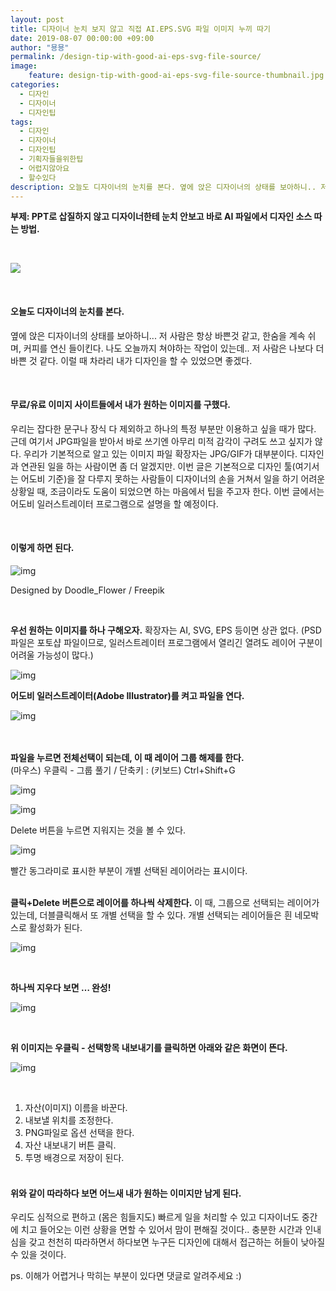 ```yaml
---
layout: post
title: 디자이너 눈치 보지 않고 직접 AI.EPS.SVG 파일 이미지 누끼 따기
date: 2019-08-07 00:00:00 +09:00
author: "묭묭"
permalink: /design-tip-with-good-ai-eps-svg-file-source/
image:
    feature: design-tip-with-good-ai-eps-svg-file-source-thumbnail.jpg
categories:
  - 디자인
  - 디자이너
  - 디자인팁
tags:
  - 디자인
  - 디자이너
  - 디자인팁
  - 기획자들을위한팁
  - 어렵지않아요
  - 할수있다
description: 오늘도 디자이너의 눈치를 본다. 옆에 앉은 디자이너의 상태를 보아하니.. 저 사람은 항상 바쁜것 같고, 한숨을 계속 쉬며, 커피를 연신 들이킨다. 나도 오늘까지 쳐야하는 작업이 있는데.. 저 사람은 나보다 더 바쁜 것 같다. 이럴 때 차라리 내가 디자인을 할 수 있었으면 좋겠다.
---
```




**부제: PPT로 삽질하지 않고 디자이너한테 눈치 안보고 바로 AI 파일에서 디자인 소스 따는 방법.**<br>

<br>

![](https://lh3.googleusercontent.com/S1ZMUbTQ_Pd8hmZJ7QRRgputBWXgYGDuFCnp9Lsi8155W94qsi-cDAF3DLCK5CDJ-yCMHoIld6VM7r39YNJmYxZBxKWkSJxmlcLMQlMon9G4bMKLqUzJxbLBv0f9-3ELldgx8I22oQ=w1050-h701-no)

<br>

#### **오늘도 디자이너의 눈치를 본다.**

옆에 앉은 디자이너의 상태를 보아하니... 저 사람은 항상 바쁜것 같고, 한숨을 계속 쉬며, 커피를 연신 들이킨다. 나도 오늘까지 쳐야하는 작업이 있는데.. 저 사람은 나보다 더 바쁜 것 같다. 이럴 때 차라리 내가 디자인을 할 수 있었으면 좋겠다.

<br>

#### **무료/유료 이미지 사이트들에서 내가 원하는 이미지를 구했다.**

우리는 잡다한 문구나 장식 다 제외하고 하나의 특정 부분만 이용하고 싶을 때가 많다. 근데 여기서 JPG파일을 받아서 바로 쓰기엔 아무리 미적 감각이 구려도 쓰고 싶지가 않다. 우리가 기본적으로 알고 있는 이미지 파일 확장자는 JPG/GIF가 대부분이다. 디자인과 연관된 일을 하는 사람이면 좀 더 알겠지만. 이번 글은 기본적으로 디자인 툴(여기서는 어도비 기준)을 잘 다루지 못하는 사람들이 디자이너의 손을 거쳐서 일을 하기 어려운 상황일 때, 조금이라도 도움이 되었으면 하는 마음에서 팁을 주고자 한다. 이번 글에서는 어도비 일러스트레이터 프로그램으로 설명을 할 예정이다.

<br>

#### **이렇게 하면 된다.**

![img](https://lh3.googleusercontent.com/BBK73pM4JKiHpAH-MAbnIJnASr0eAbEC8RftYb4zJzXZIXHTrPnoZKZW5US-W29KCvWBYJYbmbNWjY_xstUVskmcwKC7DWyzQtGR34z6JhQ_tVo5J4zSs4uzm8F9a_BeZGhaGc3Gcg=w672-h677-no)

Designed by Doodle_Flower / Freepik

<br>

**우선 원하는 이미지를 하나 구해오자.** 확장자는 AI, SVG, EPS 등이면 상관 없다.
(PSD파일은 포토샵 파일이므로, 일러스트레이터 프로그램에서 열리긴 열려도 레이어 구분이 어려울 가능성이 많다.)
<br>

![img](https://lh3.googleusercontent.com/4c0HkZQ8fxrsAXtIkSZMz_n4X_0L-Ah14_X4BeYX1ybe0HgAk-phfryO8ktFLv24-ANAOOf4e6VAF8Sv1F37xcbD_-21dKT-Vt8z_BhLbn3HeELGH9uf2kW74InsTRHc25Zk2GxuVw=w1600-h759-no)

**어도비 일러스트레이터(Adobe Illustrator)를 켜고 파일을 연다.**
   <br>

![img](https://lh3.googleusercontent.com/H9izMqtS6Q3w5bnCmC35-5CX35rpjvO3xFjMdpcbz6UtCoKDts61BaAl_596HU_B9Lw5CzH5QMwWDw7r7KCt0fpt6TQp9XCGHl-lj_8OgAGISptUk-R3rbn7Rz12ShtTvajkBH6PTg=w1124-h943-no)

<br><br>
**파일을 누르면 전체선택이 되는데, 이 때 레이어 그룹 해제를 한다.**
  <br>
  (마우스) 우클릭 - 그룹 풀기 / 단축키 : (키보드) Ctrl+Shift+G
<br>

![img](https://lh3.googleusercontent.com/AQyLDmfd89Ab_TALxN0idSTTBiHI39XmdBsG1H2KFveRpPcJyCsXrl8bGqHIP0xJLGSEHa_kCaVMXc4MXbJLYQ7_wWZ6s5Xynz9D9YzZZjLMPoTZXEib2SafUHXmzxhiG175uu9nGg=w1455-h546-no)

![img](https://lh3.googleusercontent.com/_Bdj26DyteF14XRvVUGJe6vkUnG_RpB8yisMRRqFvvGoy4SJebKyCgsHZF235P-HSmxHyV3zn9kSyh1t2ZgZ0sOLdQdEot5dirx58XQJWYnrA3o2HISGCMpO7DxO8cBid2SzoqZVrw=w1458-h670-no)

Delete 버튼을 누르면 지워지는 것을 볼 수 있다.
<br>

![img](https://lh3.googleusercontent.com/o92u8DWSjDIHfojl22BCcLE_thydTbbCeJOvCCSCgH8BK6r19HkSWTBqsA-1C2Q9VMhAESjGWdimom3qq1XOFx3z6PZAb3JAoX55YFbhmbjxHo8wnrSWFnMgJH_LODPan2E_-PgmYQ=w845-h559-no)

빨간 동그라미로 표시한 부분이 개별 선택된 레이어라는 표시이다.
<br>
<br>

**클릭+Delete 버튼으로 레이어를 하나씩 삭제한다.**
   이 때, 그룹으로 선택되는 레이어가 있는데, 더블클릭해서 또 개별 선택을 할 수 있다.
   개별 선택되는 레이어들은 흰 네모박스로 활성화가 된다.
   <br>

![img](https://lh3.googleusercontent.com/BMRX45XwUYeA9iELbCBs5G8l_XAak59TsGu17gi-BZFOF4Ez3c5EO014lySYqzMv6f6L-Eq972eudW9UwY5b78Z6vjctirFiSyUbt2gryB53zuW99gcdkBU9jw-3q9IC9jmlWvQcGQ=w807-h761-no)

<br>

**하나씩 지우다 보면 … 완성!**
  <br>

  ![img](https://lh3.googleusercontent.com/a45i0KOsQOUWiVjJITFMtyFe6_F1GIusSXowYWJlkEgLtPDSV9-ljSbnif-BEYpZFfg8PtunJ0hc9OB86EzWvfjyEM9y-liLgvOI0qIz4aJUbzK_ggUO1HCw3k_QZywTrn8oy__07w=w703-h701-no)

  <br>

**위 이미지는 우클릭 - 선택항목 내보내기를 클릭하면 아래와 같은 화면이 뜬다.**
   <br>

![img](https://lh3.googleusercontent.com/PDcQK6sa_mM77b8Jb3a-jklviSm3FO5GNNZw8Eo0LDiKgzMg2Q5Ht-Fb-RNAo8jfnspy93dxcBTPFsiKl4yyK-oMIqsU_oPTx3rRd38qwkXZ2U3syGgYKwVBIzUb-xyKNaO-ed5Tgw=w959-h630-no)

  <br>

1) 자산(이미지) 이름을 바꾼다. <br>
2) 내보낼 위치를 조정한다. <br>
3) PNG파일로 옵션 선택을 한다. <br>
4) 자산 내보내기 버튼 클릭. <br>
5) 투명 배경으로 저장이 된다. <br>
   <br>

#### **위와 같이 따라하다 보면 어느새 내가 원하는 이미지만 남게 된다.**

우리도 심적으로 편하고 (몸은 힘들지도) 빠르게 일을 처리할 수 있고 디자이너도 중간에 치고 들어오는 이런 상황을 면할 수 있어서 맘이 편해질 것이다.. 충분한 시간과 인내심을 갖고 천천히 따라하면서 하다보면 누구든 디자인에 대해서 접근하는 허들이 낮아질 수 있을 것이다.
<br>

ps. 이해가 어렵거나 막히는 부분이 있다면 댓글로 알려주세요 :)
